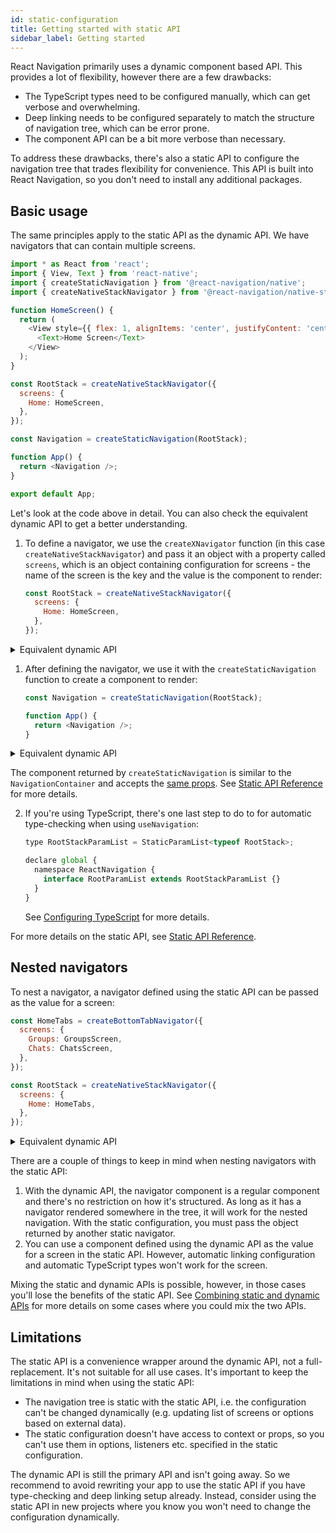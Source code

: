 ```yaml
---
id: static-configuration
title: Getting started with static API
sidebar_label: Getting started
---
```


React Navigation primarily uses a dynamic component based API. This provides a lot of flexibility, however there are a few drawbacks:

- The TypeScript types need to be configured manually, which can get verbose and overwhelming.
- Deep linking needs to be configured separately to match the structure of navigation tree, which can be error prone.
- The component API can be a bit more verbose than necessary.

To address these drawbacks, there's also a static API to configure the navigation tree that trades flexibility for convenience. This API is built into React Navigation, so you don't need to install any additional packages.

## Basic usage

The same principles apply to the static API as the dynamic API. We have navigators that can contain multiple screens.

```js
import * as React from 'react';
import { View, Text } from 'react-native';
import { createStaticNavigation } from '@react-navigation/native';
import { createNativeStackNavigator } from '@react-navigation/native-stack';

function HomeScreen() {
  return (
    <View style={{ flex: 1, alignItems: 'center', justifyContent: 'center' }}>
      <Text>Home Screen</Text>
    </View>
  );
}

const RootStack = createNativeStackNavigator({
  screens: {
    Home: HomeScreen,
  },
});

const Navigation = createStaticNavigation(RootStack);

function App() {
  return <Navigation />;
}

export default App;
```

Let's look at the code above in detail. You can also check the equivalent dynamic API to get a better understanding.

1. To define a navigator, we use the `createXNavigator` function (in this case `createNativeStackNavigator`) and pass it an object with a property called `screens`, which is an object containing configuration for screens - the name of the screen is the key and the value is the component to render:

   ```js
   const RootStack = createNativeStackNavigator({
     screens: {
       Home: HomeScreen,
     },
   });
   ```

  <details>
  <summary>Equivalent dynamic API</summary>

   ```js
   const Stack = createNativeStackNavigator();

   function RootStack() {
     return (
       <Stack.Navigator>
         <Stack.Screen name="Home" component={HomeScreen} />
       </Stack.Navigator>
     );
   }
   ```

  </details>

1. After defining the navigator, we use it with the `createStaticNavigation` function to create a component to render:

   ```js
   const Navigation = createStaticNavigation(RootStack);

   function App() {
     return <Navigation />;
   }
   ```

  <details>
  <summary>Equivalent dynamic API</summary>

   ```js
   function App() {
     return (
       <NavigationContainer>
         <RootStack />
       </NavigationContainer>
     );
   }
   ```

  </details>

   The component returned by `createStaticNavigation` is similar to the `NavigationContainer` and accepts the [same props](navigation-container.md#props). See [Static API Reference](static-api-reference.md#createstaticnavigation) for more details.

2. If you're using TypeScript, there's one last step to do to for automatic type-checking when using `useNavigation`:

   ```js
   type RootStackParamList = StaticParamList<typeof RootStack>;

   declare global {
     namespace ReactNavigation {
       interface RootParamList extends RootStackParamList {}
     }
   }
   ```

   See [Configuring TypeScript](static-typescript.md) for more details.

For more details on the static API, see [Static API Reference](static-api-reference.md).

## Nested navigators

To nest a navigator, a navigator defined using the static API can be passed as the value for a screen:

```js
const HomeTabs = createBottomTabNavigator({
  screens: {
    Groups: GroupsScreen,
    Chats: ChatsScreen,
  },
});

const RootStack = createNativeStackNavigator({
  screens: {
    Home: HomeTabs,
  },
});
```

<details>
<summary>Equivalent dynamic API</summary>

```js
const Tab = createBottomTabNavigator();

function HomeTabs() {
  return (
    <Tab.Navigator>
      <Tab.Screen name="Groups" component={GroupsScreen} />
      <Tab.Screen name="Chats" component={ChatsScreen} />
    </Tab.Navigator>
  );
}

const Stack = createNativeStackNavigator();

function RootStack() {
  return (
    <Stack.Navigator>
      <Stack.Screen name="Home" component={HomeTabs} />
    </Stack.Navigator>
  );
}
```

</details>

There are a couple of things to keep in mind when nesting navigators with the static API:

1. With the dynamic API, the navigator component is a regular component and there's no restriction on how it's structured. As long as it has a navigator rendered somewhere in the tree, it will work for the nested navigation. With the static configuration, you must pass the object returned by another static navigator.
2. You can use a component defined using the dynamic API as the value for a screen in the static API. However, automatic linking configuration and automatic TypeScript types won't work for the screen.

Mixing the static and dynamic APIs is possible, however, in those cases you'll lose the benefits of the static API. See [Combining static and dynamic APIs](static-combine-with-dynamic.md) for more details on some cases where you could mix the two APIs.

## Limitations

The static API is a convenience wrapper around the dynamic API, not a full-replacement. It's not suitable for all use cases. It's important to keep the limitations in mind when using the static API:

- The navigation tree is static with the static API, i.e. the configuration can't be changed dynamically (e.g. updating list of screens or options based on external data).
- The static configuration doesn't have access to context or props, so you can't use them in options, listeners etc. specified in the static configuration.

The dynamic API is still the primary API and isn't going away. So we recommend to avoid rewriting your app to use the static API if you have type-checking and deep linking setup already. Instead, consider using the static API in new projects where you know you won't need to change the configuration dynamically.
